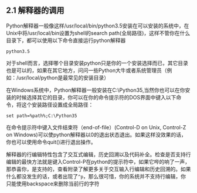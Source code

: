 ## 2.1 解释器的调用
Python解释器一般像这样/usr/local/bin/python3.5安装在可以安装的系统中，在Unix中将/usr/local/bin设置为shell的search path(全局路径)，这样不管你在什么目录下，都可以使用以下命令直接运行python解释器
```
python3.5
```
对于shell而言，选择哪个目录安装python只是你的一个安装选择而已，其它目录也是可以的，如果在其它地方，问问一些Python大牛或者系统管理员（例如：/usr/local/python是最常见的安装目录）

在Windows系统中，Python解释器一般安装在C:\Python35,当然你也可以在你安装的时候选择其它的目录，你可以在你的命令提示符的DOS界面中键入以下命令，将这个安装路径设置成全局路径：
```
set path=%path%;C:\Python35
```
在命令提示符中键入文件结束符（end-of-file）(Control-D on Unix, Control-Z on Windows)可以使python解释器以0的退出状态退出。如果这样没效果的话，你也可以使用命令quit()进行退出操作。

解释器的行编辑特性包含了交互式编辑，历史回溯以及代码补全。检查是否支持行编辑的最快方法就是键入Control-P在python的提示符中，如果它哔的响了一声，那恭喜你，是支持的，查看附录了解更多关于交互输入行编辑和历史回溯的。如果什么都没发生的话，或者出现了```^p```，那么很可惜，你的系统并不支持行编辑，你只能使用backspace来删除当前行的字符

